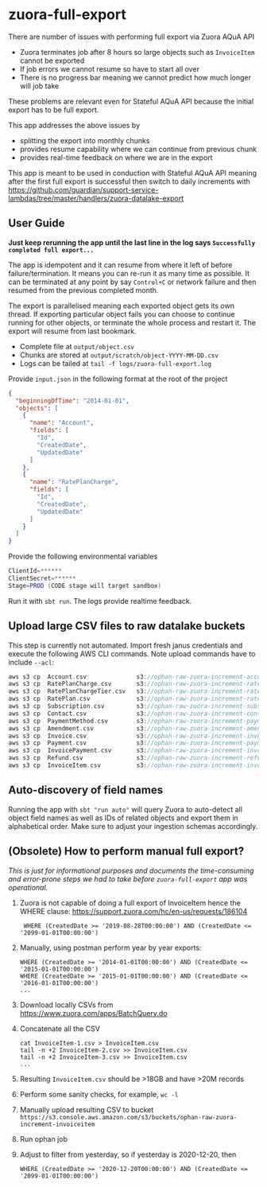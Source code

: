 # zuora-full-export

There are number of issues with performing full export via Zuora AQuA API
- Zuora terminates job after 8 hours so large objects such as `InvoiceItem` cannot be exported
- If job errors we cannot resume so have to start all over 
- There is no progress bar meaning we cannot predict how much longer will job take

These problems are relevant even for Stateful AQuA API because the initial export has to be full export.

This app addresses the above issues by
 - splitting the export into monthly chunks
 - provides resume capability where we can continue from previous chunk
 - provides real-time feedback on where we are in the export
 
 This app is meant to be used in conduction with Stateful AQuA API meaning after the first full export is 
 successful then switch to daily increments with https://github.com/guardian/support-service-lambdas/tree/master/handlers/zuora-datalake-export

## User Guide

**Just keep rerunning the app until the last line in the log says `Successfully completed full export...`**

The app is idempotent and it can resume from where it left of before failure/termination. 
It means you can re-run it as many time as possible. It can be terminated at any point by say
`Control+C` or network failure and then resumed from the previous completed month. 

The export is parallelised meaning each exported object gets its own thread. If exporting particular object fails
you can choose to continue running for other objects, or terminate the whole process and restart it. The export
will resume from last bookmark. 

* Complete file at `output/object.csv`
* Chunks are stored at `output/scratch/object-YYYY-MM-DD.csv`
* Logs can be tailed at `tail -f logs/zuora-full-export.log`

Provide `input.json` in the following format at the root of the project

```json
{
  "beginningOfTime": "2014-01-01",
  "objects": [
    {
      "name": "Account",
      "fields": [
        "Id",
        "CreatedDate",
        "UpdatedDate"
      ]
    },
    {
      "name": "RatePlanCharge",
      "fields": [
        "Id",
        "CreatedDate",
        "UpdatedDate"
      ]
    }
  ]
}
``` 

Provide the following environmental variables

```scala
ClientId=******
ClientSecret=******
Stage=PROD (CODE stage will target sandbox)
```

Run it with `sbt run`. The logs provide realtime feedback.

## Upload large CSV files to raw datalake buckets

This step is currently not automated. Import fresh janus credentials and execute the following AWS CLI commands. Note 
upload commands have to include `--acl`: 

```scala
aws s3 cp  Account.csv              s3://ophan-raw-zuora-increment-account/            --acl bucket-owner-read --profile membership
aws s3 cp  RatePlanCharge.csv       s3://ophan-raw-zuora-increment-rateplancharge/     --acl bucket-owner-read --profile membership
aws s3 cp  RatePlanChargeTier.csv   s3://ophan-raw-zuora-increment-rateplanchargetier/ --acl bucket-owner-read --profile membership
aws s3 cp  RatePlan.csv             s3://ophan-raw-zuora-increment-rateplan/           --acl bucket-owner-read --profile membership
aws s3 cp  Subscription.csv         s3://ophan-raw-zuora-increment-subscription/       --acl bucket-owner-read --profile membership
aws s3 cp  Contact.csv              s3://ophan-raw-zuora-increment-contact/            --acl bucket-owner-read --profile membership
aws s3 cp  PaymentMethod.csv        s3://ophan-raw-zuora-increment-paymentmethod/      --acl bucket-owner-read --profile membership
aws s3 cp  Amendment.csv            s3://ophan-raw-zuora-increment-amendment/          --acl bucket-owner-read --profile membership
aws s3 cp  Invoice.csv              s3://ophan-raw-zuora-increment-invoice/            --acl bucket-owner-read --profile membership
aws s3 cp  Payment.csv              s3://ophan-raw-zuora-increment-payment/            --acl bucket-owner-read --profile membership
aws s3 cp  InvoicePayment.csv       s3://ophan-raw-zuora-increment-invoicepayment/     --acl bucket-owner-read --profile membership
aws s3 cp  Refund.csv               s3://ophan-raw-zuora-increment-refund/             --acl bucket-owner-read --profile membership
aws s3 cp  InvoiceItem.csv          s3://ophan-raw-zuora-increment-invoiceitem/        --acl bucket-owner-read --profile membership
```

## Auto-discovery of field names

Running the app with `sbt "run auto"` will query Zuora to auto-detect all object field names as well as IDs of 
related objects and export them in alphabetical order. Make sure to adjust your ingestion schemas accordingly.

## (Obsolete) How to perform manual full export? 

_This is just for informational purposes and documents the time-consuming and error-prone steps we had to take
before `zuora-full-export` app was operational._

1. Zuora is not capable of doing a full export of InvoiceItem hence the WHERE clause: https://support.zuora.com/hc/en-us/requests/186104

    ```
     WHERE (CreatedDate >= '2019-08-28T00:00:00') AND (CreatedDate <= '2099-01-01T00:00:00')
    ```
1. Manually, using postman perform year by year exports:

    ```
    WHERE (CreatedDate >= '2014-01-01T00:00:00') AND (CreatedDate <= '2015-01-01T00:00:00')
    WHERE (CreatedDate >= '2015-01-01T00:00:00') AND (CreatedDate <= '2016-01-01T00:00:00')
    ...
    ```
1. Download locally CSVs from https://www.zuora.com/apps/BatchQuery.do
1. Concatenate all the CSV
    
    ```
    cat InvoiceItem-1.csv > InvoiceItem.csv
    tail -n +2 InvoiceItem-2.csv >> InvoiceItem.csv
    tail -n +2 InvoiceItem-3.csv >> InvoiceItem.csv
    ...
1. Resulting `InvoiceItem.csv` should be >18GB and have >20M records
1. Perform some sanity checks, for example, `wc -l`
1. Manually upload resulting CSV to bucket `https://s3.console.aws.amazon.com/s3/buckets/ophan-raw-zuora-increment-invoiceitem` 
1. Run ophan job
1. Adjust to filter from yesterday, so if yesterday is 2020-12-20, then 
   
    ```
    WHERE (CreatedDate >= '2020-12-20T00:00:00') AND (CreatedDate <= '2099-01-01T00:00:00')
    ``` 






